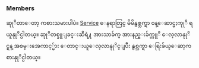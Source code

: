 
### Members

 ဆုုိတာေတာ့ ကစားသမားပါပဲ။ [Service](service.md) ေနရာတြင္ မိမိနွစ္သက္ရာ ၀န္ေဆာင္မႈကုုိ ရယူနုုိင္ပါတယ္။ ဆုုိတစ္ခုုျခင္းဆီရဲ႔ အားသာခ်က္ အားနည္းခ်က္ကုုိ ေလ့လာနုုိင္ရန္ အစမ္းအေကာင့္မ်ား ေတာင္းယူေလ့လာနုုိင္ျပီး နွစ္သက္ရာ ေရြးခ်ယ္ေဆာ့ကစားနုုိင္ပါတယ္။

